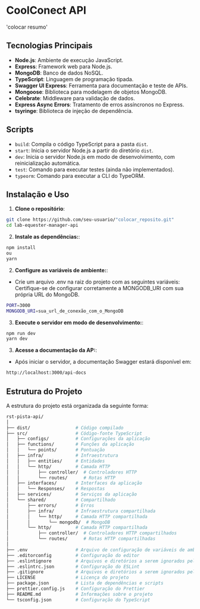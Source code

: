 # CoolConect API
'colocar resumo'

## Tecnologias Principais

- **Node.js**: Ambiente de execução JavaScript.
- **Express**: Framework web para Node.js.
- **MongoDB**: Banco de dados NoSQL.
- **TypeScript**: Linguagem de programação tipada.
- **Swagger UI Express**: Ferramenta para documentação e teste de APIs.
- **Mongoose**: Biblioteca para modelagem de objetos MongoDB.
- **Celebrate**: Middleware para validação de dados.
- **Express Async Errors**: Tratamento de erros assíncronos no Express.
- **tsyringe**: Biblioteca de injeção de dependência.

## Scripts

- `build`: Compila o código TypeScript para a pasta `dist`.
- `start`: Inicia o servidor Node.js a partir do diretório `dist`.
- `dev`: Inicia o servidor Node.js em modo de desenvolvimento, com reinicialização automática.
- `test`: Comando para executar testes (ainda não implementados).
- `typeorm`: Comando para executar a CLI do TypeORM.

## Instalação e Uso

1. **Clone o repositório**:

```bash
git clone https://github.com/seu-usuario/"colocar_reposito.git"
cd lab-equester-manager-api
```
2. **Instale as dependências:**:
```bash
npm install
ou
yarn
```
2. **Configure as variáveis de ambiente:**:
- Crie um arquivo .env na raiz do projeto com as seguintes variáveis:
Certifique-se de configurar corretamente a MONGODB_URI com sua própria URL do MongoDB.
```bash
PORT=3000
MONGODB_URI=sua_url_de_conexão_com_o_MongoDB
```
3. **Execute o servidor em modo de desenvolvimento:**:
```bash
npm run dev
yarn dev
```

3. **Acesse a documentação da AP:**:
- Após iniciar o servidor, a documentação Swagger estará disponível em:
```bash
http://localhost:3000/api-docs
```

## Estrutura do Projeto
A estrutura do projeto está organizada da seguinte forma:
```bash
rst-pista-api/
│
├── dist/                 # Código compilado
├── src/                  # Código-fonte TypeScript
│   ├── configs/          # Configurações da aplicação
│   ├── functions/        # Funções da aplicação
│   │   └── points/       # Pontuação
│   ├── infra/            # Infraestrutura
│   │   ├── entities/     # Entidades
│   │   └── http/         # Camada HTTP
│   │       ├── controller/  # Controladores HTTP
│   │       └── routes/      # Rotas HTTP
│   ├── interfaces/       # Interfaces da aplicação
│   │   └── Responses/    # Respostas
│   ├── services/         # Serviços da aplicação
│   └── shared/           # Compartilhado
│       ├── errors/       # Erros
│       ├── infra/        # Infraestrutura compartilhada
│       │   └── http/     # Camada HTTP compartilhada
│       │       └── mongodb/  # MongoDB
│       └── http/         # Camada HTTP compartilhada
│           ├── controller/  # Controladores HTTP compartilhados
│           └── routes/      # Rotas HTTP compartilhadas
│
├── .env                  # Arquivo de configuração de variáveis de ambiente
├── .editorconfig         # Configuração do editor
├── .eslintignore         # Arquivos e diretórios a serem ignorados pelo ESLint
├── .eslintrc.json        # Configuração do ESLint
├── .gitignore            # Arquivos e diretórios a serem ignorados pelo Git
├── LICENSE               # Licença do projeto
├── package.json          # Lista de dependências e scripts
├── prettier.config.js    # Configuração do Prettier
├── README.md             # Informações sobre o projeto
└── tsconfig.json         # Configuração do TypeScript



```
